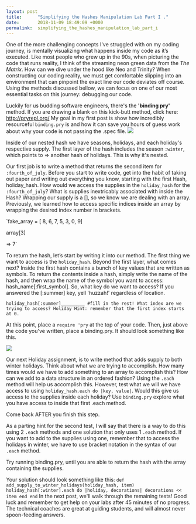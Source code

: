 ```yaml
---
layout: post
title:      "Simplifying the Hashes Manipulation Lab Part I ."
date:       2018-11-09 18:49:09 +0000
permalink:  simplifying_the_hashes_manipulation_lab_part_i
---
```



 One of the more challenging concepts I've struggled with on my coding journey, is mentally visualizing what happens inside my code as it’s executed. Like most people who grew up in the 90s, when picturing the code that runs reality, I think of the streaming neon green data from the  *The Matrix*. How can we dive under the hood like Neo and Trinity?  When constructing our coding reality, we must get comfortable slipping into an environment that can pinpoint the exact line our code deviates off course.  Using the methods discussed bellow, we can focus on one of our most essential tasks on this journey: debugging our code. 

Luckily for us budding software engineers, there's the **'binding pry'** method. If you are drawing a blank on this kick-butt method, click here: http://pryrepl.org/ My goal in my first post is show how incredibly resourceful `binding.pry` is and how it can save you hours of guess work about why your code is not passing the .spec file.
![](https://imgur.com/8cZTBpE)

Inside of our nested hash we have seasons, holidays, and each holiday's respective supply. The first layer of the hash includes the season `:winter`, which points to => another hash of holidays. This is why it's nested. 

Our first job is to write a method that returns the second item for `:fourth_of_july`.  Before you start to write code, get into the habit of taking out paper and writing out everything you know, starting with the first Hash, holiday_hash. How would we access the supplies in the `holiday_hash` for the `:fourth_of_july`? What is supplies inextricably associated with inside the Hash?
Wrapping our supply is a [], so we know we are dealing with an array. Previously, we learned how to access specific indices inside an array by wrapping the desired index number in brackets. 

`fake_array = [ 8, 6, 7, 5, 3, 0, 9]

array[3]

=> 7`

To return the hash, let’s start by writing it into our method. The first thing we want to access is the `holiday_hash`. Beyond the first layer, what comes next? Inside the first hash contains a bunch of key values that are written as symbols. To return the contents inside a hash, simply write the name of the hash, and then wrap the name of the symbol you want to access: hash_name[:first_symbol]. So, what key do we want to access? If you answered the [:summer] key, yell 'huzzah!' regardless of location. 

```
holiday_hash[:summer]_________ #fill in the rest! What index are we trying to access? Holiday Hint: remember that the first index starts at 0. 
```

At this point, place a `require 'pry` at the top of your code. Then, just above the code you've written, place a binding.pry. It should look something like this. 

![](https://imgur.com/Y4hnDcv)

Our next Holiday assignment, is to write method that adds supply to both winter holidays. Think about what we are trying to accomplish. How many times would we have to add something to an array to accomplish this? How can we add to a data structure in an ordered fashion? Using the `.each` method will help us accomplish this. However, test what we will we have access to using `holiday_hash.each do |key, value|`.  Would this give us access to the supplies inside each holiday? Use `binding.pry` explore what you have access to inside that first .each method. 

Come back AFTER you finish this step. 

As a parting hint for the second test, I will say that there is a way to do this using 2 `.each` methods and one solution that only uses 1 `.each` method. If you want to add to the supplies using one, remember that to access the holidays in winter, we have to use bracket notation in the syntax of our `.each` method.  

Try running binding.pry, until you are able to return the hash with the array containing the supplies. 

Your solution should look something like this: 
`def add_supply_to_winter_holidays(holiday_hash, item)
 holiday_hash[:winter].each do |holiday, decorations|
   decorations << item
  end
end`
In the next post, we'll walk through the remaining tests! Good luck and remember to get help on your labs after 45 minutes of no progress. The technical coaches are great at guiding students, and will almost never spoon-feeding answers.

